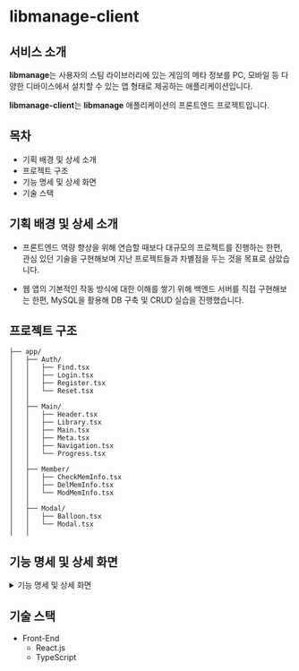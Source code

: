 # libmanage-client

## 서비스 소개
**libmanage**는 사용자의 스팀 라이브러리에 있는 게임의 메타 정보를 PC, 모바일 등 다양한 디바이스에서 설치할 수 있는 앱 형태로 제공하는 애플리케이션입니다.

**libmanage-client**는 **libmanage** 애플리케이션의 프론트엔드 프로젝트입니다.

## 목차
* 기획 배경 및 상세 소개
* 프로젝트 구조
* 기능 명세 및 상세 화면
* 기술 스택

## 기획 배경 및 상세 소개
* 프론트엔드 역량 향상을 위해 연습할 때보다 대규모의 프로젝트를 진행하는 한편, 관심 있던 기술을 구현해보며 지난 프로젝트들과 차별점을 두는 것을 목표로 삼았습니다.

* 웹 앱의 기본적인 작동 방식에 대한 이해를 쌓기 위해 백엔드 서버를 직접 구현해보는 한편, MySQL을 활용해 DB 구축 및 CRUD 실습을 진행했습니다.

## 프로젝트 구조
```
├── app/
│   ├── Auth/
│   │   ├── Find.tsx
│   │   ├── Login.tsx
│   │   ├── Register.tsx
│   │   └── Reset.tsx
│   │
│   ├── Main/
│   │   ├── Header.tsx
│   │   ├── Library.tsx
│   │   ├── Main.tsx
│   │   ├── Meta.tsx
│   │   ├── Navigation.tsx
│   │   └── Progress.tsx
│   │
│   ├── Member/
│   │   ├── CheckMemInfo.tsx
│   │   ├── DelMemInfo.tsx
│   │   └── ModMemInfo.tsx
│   │
│   ├── Modal/
│   │   ├── Balloon.tsx
│   │   └── Modal.tsx
│   │
```

## 기능 명세 및 상세 화면
<details>
<summary>기능 명세 및 상세 화면</summary>
<details>
<summary>기본 화면</summary>
<div markdown="1">

![main](https://user-images.githubusercontent.com/20578093/163828641-81572288-f474-43b1-8184-66774b385769.png)

</div>
</details>
<details>
<summary>로그인</summary>
<div markdown="1">

* DB 데이터와의 대조를 통한 **로그인** 기능
* 임의의 사용자 정보 생성을 통한 **게스트 로그인** 기능
* 로그인 없이 사용할 수 있는 **오프라인으로 접속** 기능
![libmng-login](https://user-images.githubusercontent.com/20578093/163829017-557eb190-c4a7-4fa2-b5dc-66a9455ff2e4.png)

</div>
</details>
<details>
<summary>사용자 정보 관리</summary>
<details>
<summary>회원가입</summary>
<div markdown="1">

![libmng-reg](https://user-images.githubusercontent.com/20578093/163829174-f951975e-9c38-415f-bbf6-3ba2ee7c3f2d.png)

</div>
</details>
<details>
<summary>아이디/비밀번호 찾기</summary>
<div markdown="1">

* 아이디 찾기
	![libmng_find_id](https://user-images.githubusercontent.com/20578093/163829466-3f33f88e-5f97-4b43-bf53-c4e77766d6cd.png)
* 비밀번호 찾기
	![libmng_find_pwd](https://user-images.githubusercontent.com/20578093/163829516-16e6ca66-2ab2-474a-90c7-247ed92c307f.png)
* 경우별 예시
	![libmng_find_ex](https://user-images.githubusercontent.com/20578093/163829567-8fd3c940-013e-4bfe-b4e5-a226d1bbe8dd.png)
<details>
<summary>비밀번호 재설정</summary>
<div markdown="1">

* 사용자 요청별 토큰 기반으로 비밀번호 재설정 링크 제공
* 토큰이 유효할 경우
	![libmng_token_valid](https://user-images.githubusercontent.com/20578093/163829755-41dc4186-f260-472c-b191-0e2d4d0d942a.png)
* 토큰이 만료된 경우
	![libmng_token_expired](https://user-images.githubusercontent.com/20578093/163829848-653acec0-26a4-43e5-afc8-983877fcbc7a.png)
* 올바르지 않은 토큰을 사용할 경우
	![libmng_token_invalid](https://user-images.githubusercontent.com/20578093/163829790-21496226-0e26-40a8-969f-016c6dbc1729.png)
* 오류가 발생한 경우
	![libmng_token_err](https://user-images.githubusercontent.com/20578093/163829843-149dc5fe-b619-47ef-845d-ac59bb0dd2c5.png)

</div>
</details>

</div>
</details>
<details>
<summary>회원정보 수정</summary>
<div markdown="1">

* 기능 이용 방법
	![libmng_meminfo_howto](https://user-images.githubusercontent.com/20578093/163830117-4e61e00d-da2f-4aa9-a92b-3717e37a49f8.png)
* 기능 상세
	![libmng_meminfo_mod](https://user-images.githubusercontent.com/20578093/163830125-c9eab841-7c70-4df3-a7d6-d98bf7be7093.png)

</div>
</details>
<details>
<summary>회원 탈퇴</summary>
<div markdown="1">

* 기능 이용 방법
	![libmng_meminfo_howto](https://user-images.githubusercontent.com/20578093/163830117-4e61e00d-da2f-4aa9-a92b-3717e37a49f8.png)
* 기능 상세
	![libmng_meminfo_out](https://user-images.githubusercontent.com/20578093/163830128-98d72746-8bd3-44e8-8e8c-518a94f2876a.png)

</div>
</details>
</details>
<details>
<summary>사용자 라이브러리 관리</summary>
<details>
<summary>사용자의 스팀 로그인을 통한 라이브러리 정보 등록</summary>
<div markdown="1">

1. 라이브러리를 등록할 스토어(스팀)에 로그인
	![libmng_process](https://user-images.githubusercontent.com/20578093/163830499-1c70cecd-24e9-4f9a-84ef-c6cbc3af423a.png)
2. 백엔드 서버를 통해 보유 게임의 메타데이터 검색 후 DB에 저장
	* 프론트엔드 영역은 Websocket 연결을 통해 진행 상황 정보를 백엔드 서버로부터 수령, 표시
	<details>
	<summary>상태 메시지 일람</summary>
	<div markdown="1">

	1. 보유 중인 라이브러리를 IGDB 서비스에 검색 중입니다.
		* 사용자 라이브러리에 저장된 콘텐츠(= 게임)의 제목을 기반으로 [igdb.com](https://www.igdb.com/) 데이터 검색
		![libmng_search](https://user-images.githubusercontent.com/20578093/163830505-d85aeabd-55b3-4b0e-8771-0a226d4380ff.png)
	2. IGDB 서비스로부터 메타데이터를 수신하는 중입니다. (n 회차 / 전체 m 회)
		* 애플리케이션 배포 플랫폼인 Heroku 설정으로 인해 요청 하나의 길이가 30초를 초과할 경우 강제로 접속 종료가 발생함
			* 테스트 환경에서 25개를 초과하는 아이템에 대해 검색 + 데이터 정렬을 위한 가공 + DB 저장까지 진행했을 때 연결 종료가 발생해 25개 단위로 요청
			* 테스트 환경: 와이파이 환경(5GHz 대역, 공유기까지 약 8m 거리)
		![libmng_get_meta](https://user-images.githubusercontent.com/20578093/163830487-9739134b-980a-4e06-b718-16f5e8e0da7f.png)
	3. 수신한 메타데이터를 가공하는 중입니다.
		* 검색한 메타데이터를 리스트 표시를 위한 형태로 가공
		<details>
		<summary>테이블 구조</summary>
		<div markdown="1">

		* libid: 테이블 내 번호
		* title: 콘텐츠 제목 - 텍스트 리스트 표시용
		* cover: 콘텐츠 섬네일 - 섬네일 리스트 표시용
		* igdb_url: 메타데이터 사이트상 해당 콘텐츠의 검색 결과 url
		* processed: 아래 meta 항목이 igdb 사이트에서 막 검색된 상태인지, libmanage 앱에서 표시를 위해 가공된 상태인지 표시
		* meta: 콘텐츠를 메타데이터 사이트에 검색했을 때 받을 수 있는 데이터
			* igdb의 경우 해당 사이트 고유의 id로 값이 제공되므로, libmanage 앱에서의 표시를 위해 추가 가공이 필요
			<details>
			<summary>미가공 상태 예시</summary>
			<div markdown="1">

			* number 값, string 값, number 형태의 추가 검색이 필요한 id가 혼재된 상태
			```
			{
				"id":42,
				"age_ratings":[3193],
				"aggregated_rating":80,
				"aggregated_rating_count":4,
				"alternative_names":[20708,69677,69678,69679],
				"bundles":[46712,52883],
				"category":0,
				"collection":9,
				"cover":86954,
				"created_at":1297808346,
				"external_games":[14911,62326,76954,148020,247081],
				"first_release_date":1070323200,
				"follows":24,
				"game_engines":[6],
				"game_modes":[1],
				"genres":[5,12],
				"involved_companies":[51,52],
				"keywords":[3,58,67,103,106,132,221,283,453,872,970,1026,1097,1098,1158,1219,1313,1322,1346,1423,1523,1527,2242,3061,3270,4035,4094,4134,4183,4187,4202,4250,4284,4304,4330,4345,4376,4391,4397,4420,4428,4432,4444,4446,4543,4571,4592,4594,4598,4611,4613,4619,4621,4624,4626,4634,4660,4662,4681,4712,4737,4770,4777,4832,4838,4850,4892,4896,4902,4918,4920,4980,4992,5029,5185,5197,5264,5272,5349,5350,5382,5426,5427,5479,5542,5544,5554,5578,5583,5595,5599,5697,5704,5760,5783,5799,5800,5812,5892,5963,6002,6005,6135,6250,6258,6260,6261,6352,6363,6374,6377,6378,6391,6397,6400,6428,6478,6589,6619,6621,6624,6630,6737,6767,7021,7038,7353,7476,7498,7582,7593,7670,8101,8262,8792,8806,8969,8996,9003,9083,9291,9306,9313,9376,9378,9382,9444,9653,10047,10048,10322,11067,11699,11810,12123,12195,12254,12279,12442,13114,13115,13117,16058],
				"name":"Deus Ex: Invisible War",
				"platforms":[6,11],
				"player_perspectives":[1],
				"rating":63.0240945538585,
				"rating_count":83,
				"release_dates":[17,14215],
				"screenshots":[418,419,420,421,422],
				"similar_games":[41,43,2031,3042,5647,9498,9727,11270,19441,19531],
				"slug":"deus-ex-invisible-war",
				"summary":"Several religious and political factions see an opportunity to re-shape a worldwide government to their agendas. In this techno-nightmare, take part in the dark struggle to raise the world from its own ashes.\n\nThis dynamic and innovative 1st person-action/adventure brings a level of reality unprecedented in a videogame. Biotech modifications allow players to see through walls, leap 40 feet into the air, regenerate critical body damage or render yourself radar invisible. Globe-hop to real world locations such as Seattle, Antarctica, and Cairo.",
				"tags":[1,18,268435461,268435468,536870915,536870970,536870979,536871015,536871018,536871044,536871133,536871195,536871365,536871784,536871882,536871938,536872009,536872010,536872070,536872131,536872225,536872234,536872258,536872335,536872435,536872439,536873154,536873973,536874182,536874947,536875006,536875046,536875095,536875099,536875114,536875162,536875196,536875216,536875242,536875257,536875288,536875303,536875309,536875332,536875340,536875344,536875356,536875358,536875455,536875483,536875504,536875506,536875510,536875523,536875525,536875531,536875533,536875536,536875538,536875546,536875572,536875574,536875593,536875624,536875649,536875682,536875689,536875744,536875750,536875762,536875804,536875808,536875814,536875830,536875832,536875892,536875904,536875941,536876097,536876109,536876176,536876184,536876261,536876262,536876294,536876338,536876339,536876391,536876454,536876456,536876466,536876490,536876495,536876507,536876511,536876609,536876616,536876672,536876695,536876711,536876712,536876724,536876804,536876875,536876914,536876917,536877047,536877162,536877170,536877172,536877173,536877264,536877275,536877286,536877289,536877290,536877303,536877309,536877312,536877340,536877390,536877501,536877531,536877533,536877536,536877542,536877649,536877679,536877933,536877950,536878265,536878388,536878410,536878494,536878505,536878582,536879013,536879174,536879704,536879718,536879881,536879908,536879915,536879995,536880203,536880218,536880225,536880288,536880290,536880294,536880356,536880565,536880959,536880960,536881234,536881979,536882611,536882722,536883035,536883107,536883166,536883191,536883354,536884026,536884027,536884029,536886970],
				"themes":[1,18],
				"total_rating":71.51204727692925,
				"total_rating_count":87,
				"updated_at":1635246352,
				"url":"https://www.igdb.com/games/deus-ex-invisible-war",
				"videos":[10],
				"websites":[40860,40861,118817,127466,127467],
				"checksum":"c5d279b8-a8d6-ed33-c612-69f87661f8be"
			}
			```

			</div>
			</details>
			<details>
			<summary>가공 상태 예시</summary>
			<div markdown="1">

			* 표시할 데이터만 추출한 후 개별적인 검색 요청을 통해 유의미한 값을 수령하는 방식으로 가공 진행
			```
			{
				"artworks":["ars1d"],
				"covers":["co1vok"],
				"collections":["Batman: Arkham"],
				"genres":["Hack and slash/Beat ''em up","Adventure"],
				"game_videos":["T8bu2Y_cZb8"],
				"game_modes":["Single player"],
				"player_perspectives":["Third person"],
				"franchises":["Batman"],
				"release_dates":[{"id":208307,"human":"Mar 26, 2010","platform":6,"platform_name":"PC (Microsoft Windows)"},{"id":208308,"human":"May 11, 2010","platform":9,"platform_name":"PlayStation 3"},{"id":208309,"human":"May 11, 2010","platform":12,"platform_name":"Xbox 360"},{"id":208310,"human":"Nov 03, 2011","platform":14,"platform_name":"Mac"},{"id":208311,"human":"Mar 26, 2010","platform":9,"platform_name":"PlayStation 3"},{"id":208312,"human":"Mar 26, 2010","platform":12,"platform_name":"Xbox 360"}],
				"platforms":["PC (Microsoft Windows)","PlayStation 3","Xbox 360","Mac"],
				"themes":["Action","Horror","Stealth"],
				"age_ratings":[{"id":29694,"category":1,"rating":10},{"id":29695,"category":2,"rating":3}],
				"screenshots":["giqxuveuvxoc9e8zwh64","ppduuwevxcv7ttbs6pwy","ks88mlsjpk5ggdniz4sw","m5cbxh6yq3cobpe6dord","uqtqx7bajgm51ld0sjxg"],
				"involved_companies":[{"id":51849,"company":50,"developer":false,"publisher":true,"company_name":"WB Games"},{"id":106800,"company":164,"developer":true,"publisher":false,"company_name":"Rocksteady Studios"},{"id":106801,"company":4,"developer":false,"publisher":true,"company_name":"Eidos Interactive"},{"id":106802,"company":23,"developer":false,"publisher":false,"company_name":"Feral Interactive"},{"id":106803,"company":165,"developer":false,"publisher":true,"company_name":"DC Entertainment"}],
				"websites":[{"id":40018,"category":13,"url":"https://store.steampowered.com/app/35140"},{"id":120154,"category":16,"url":"https://www.epicgames.com/store/en-US/product/batman-arkham-asylum/home"},{"id":150964,"category":1,"url":"http://rocksteadyltd.com/#arkham-asylum"},{"id":150965,"category":6,"url":"https://www.twitch.tv/rocksteady"},{"id":150966,"category":9,"url":"https://www.youtube.com/user/BatmanArkhamCity"},{"id":150967,"category":4,"url":"https://www.facebook.com/BatmanArkhamUK"},{"id":150968,"category":5,"url":"https://twitter.com/batmanarkham"},{"id":150969,"category":8,"url":"https://www.instagram.com/batmanarkham"},{"id":150970,"category":14,"url":"https://www.reddit.com/r/BatmanArkham"},{"id":150971,"category":2,"url":"https://batman.fandom.com/wiki/Batman:_Arkham_Asylum"}],
				"name":"Batman: Arkham Asylum - Game of the Year Edition",
				"summary":"Critically acclaimed Batman: Arkham Asylum returns with a remastered Game of the Year Edition, featuring 4 extra Challenge Maps. The additional Challenge Maps are Crime Alley; Scarecrow Nightmare; Totally Insane and Nocturnal Hunter (both from the Insane Night Map Pack). \n- Utilize the unique FreeFlow™ combat system to chain together unlimited combos seamlessly and battle with huge groups of The Joker’s henchmen in brutal melee brawls \n- Investigate as Batman, the WORLD’S GREATEST DETECTIVE, by solving intricate puzzles with the help of cutting edge forensic tools including x-ray scanning, fingerprint scans, ‘Amido Black’ spray and a pheromone tracker \n- Face off against Gotham’s greatest villains including The Joker, HARLEY QUINN, POISON IVY and KILLER CROC \n- Become the Invisible Predator™ with Batman’s fear takedowns and unique vantage point system to move without being seen and hunt enemies \n- Choose multiple takedown methods, including swooping from the sky and smashing through walls. \n- Explore every inch of Arkham Asylum and roam freely on the infamous island, presented for the first time ever in its gritty and realistic entirety \n- Experience what it’s like to be BATMAN using BATARANGS, explosive gel aerosol, The Batclaw, sonar resonator and the line launcher \n- Unlock more secrets by completing hidden challenges in the world and develop and customize equipment by earning experience points \n- Enjoy complete superhero freedom in the environment with the use of Batman’s grapnel gun to get to any place you can see, jump from any height and glide in any direction",
				"totalRating":89.39922440890159
			}
			```

			</div>
			</details>
		```
		+--------------+-------------+------+-----+---------+----------------+
		| Field        | Type        | Null | Key | Default | Extra          |
		+--------------+-------------+------+-----+---------+----------------+
		| libid        | int(11)     | No   | PRI | NULL    | auto_increment |
		| title        | text        | No   |     | NULL    |                |
		| cover        | text        | Yes  |     | NULL    |                |
		| igdb_url     | text        | No   |     | NULL    |                |
		| processed    | char(5)     | No   |     | NULL    |                |
		| meta         | text        | No   |     | NULL    |                |
		+--------------+-------------+------+-----+---------+----------------+
		```

		</div>
		</details>

		![libmng_proc_meta](https://user-images.githubusercontent.com/20578093/163830494-c5dbc240-6556-4066-af5b-a940d8720ed5.png)

	4. 메타데이터의 저장이 완료됐습니다.
		* 사용자 라이브러리에 등록된 모든 아이템의 메타데이터를 검색, 가공한 후 DB에 저장까지 마친 상태
		![libmng_save_done](https://user-images.githubusercontent.com/20578093/163830503-48aeebef-6628-4353-8eeb-828c09cb474b.png)

	</div>
	</details>

</div>
</details>
<details>
<summary>카테고리 관리</summary>
<div markdown="1">

* 원하는 목록만 표시
	![libmng_cat_filter](https://user-images.githubusercontent.com/20578093/163830869-b42cde91-d194-4aac-adac-e4ac38e088ae.png)
	<details>
	<summary>카테고리 목록 정렬 기능</summary>
	<div markdown="1">

	![libmng_cat_reorder](https://user-images.githubusercontent.com/20578093/163830872-9c752e63-1389-4f14-bb0d-28bddbc67bac.png)

	</div>
	<details>
	<summary>기능 시연</summary>
	<div markdown="1">

	![libmng_cat_reorder_demo](https://user-images.githubusercontent.com/20578093/163830853-009708fb-8d2a-47a0-85b9-a004258072e4.gif)

	</div>
	</details>
	</details>

</div>
</details>
<details>
<summary>라이브러리 텍스트/섬네일 표시</summary>
<div markdown="1">

* 텍스트 리스트
	![libmng_txt_list](https://user-images.githubusercontent.com/20578093/163831234-c6c5c7cd-1110-4320-91d8-fc902c7f15eb.png)
* 섬네일 리스트
	![libmng_thumbs_list](https://user-images.githubusercontent.com/20578093/163831228-8ac92217-054c-477d-87ce-584e7c5d18b6.png)
<details>
<summary>섬네일 크기 조정 시연</summary>
<div markdown="1">

![libmng_thumbs_resize_demo](https://user-images.githubusercontent.com/20578093/163831207-345f157e-55e6-4083-98ca-630a9743dd63.gif)

</div>
</details>

</div>
</details>
<details>
<summary>라이브러리 필터링 기능</summary>
<details>
<summary>카테고리/스토어 단위 필터 시연</summary>
<div markdown="1">

* 기본 State: `all`
	* all 버튼을 누를 경우 목록 제거/표시 전환
* 개별 스토어 클릭(= 클릭 1회) → state를 해당 스토어(steam)로 변경
	* 스토어 버튼 2회째 클릭: 목록 제거
	* 스토어 버튼 3회째 클릭: 목록 표시
![libmng_lib_store_filter](https://user-images.githubusercontent.com/20578093/163831420-c344438a-ee53-4ec8-8e1c-e59c3f55c7ce.gif)

</div>
</details>
<details>
<summary>라이브러리 내 필터 시연</summary>
<div markdown="1">

* `Array.prototype.filter()`를 사용해 표시 아이템 필터링
![libmng_lib_txt_filter](https://user-images.githubusercontent.com/20578093/163831428-57ad0cce-219b-4cc2-ad26-0b9610ea4181.gif)

</div>
</details>
</details>
<details>
<summary>라이브러리 열람</summary>
<div markdown="1">

* 사용자 라이브러리 중 [igdb.com](https://www.igdb.com/) 등록 데이터 열람 기능
	<details>
	<summary>항목</summary>
	<div markdown="1">

	* 메타 점수
	* 연령 제한
	* 게임 소개
	* 게임 스크린샷 등 미디어
	* 상세 정보

	</div>
	</details>
* 열람 화면
	![libmng_meta_main](https://user-images.githubusercontent.com/20578093/163831575-851eb917-feae-4030-8507-75777fcc2659.png)
* 스크린샷 열람
	![libmng_meta_media](https://user-images.githubusercontent.com/20578093/163831592-aef56b52-e591-4eb9-ac92-7bc393062144.png)
* 기타 상세 정보 열람
	![libmng_meta_meta](https://user-images.githubusercontent.com/20578093/163831598-0c721549-37e2-48be-958d-ee8f82bee3bc.png)
</div>
</details>
</details>
</details>

## 기술 스택
* Front-End
	* React.js
	* TypeScript
